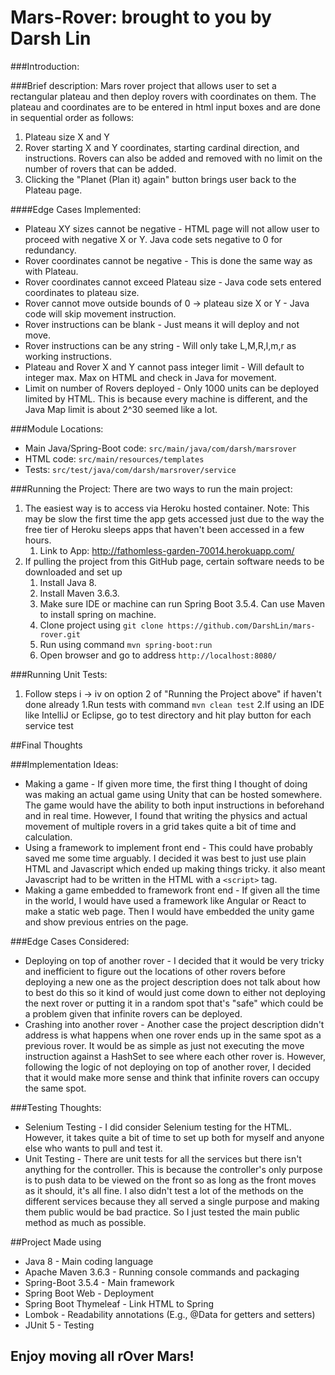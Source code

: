# Mars-Rover: brought to you by Darsh Lin

###Introduction:


###Brief description:
Mars rover project that allows user to set a rectangular plateau and then deploy rovers with coordinates on them. 
The plateau and coordinates are to be entered in html input boxes and are done in sequential order as follows:
1. Plateau size X and Y
2. Rover starting X and Y coordinates, starting cardinal direction, and instructions. Rovers can also be added and removed with no limit on the number of rovers that can be added.
3. Clicking the "Planet (Plan it) again" button brings user back to the Plateau page.

####Edge Cases Implemented:
* Plateau XY sizes cannot be negative - HTML page will not allow user to proceed with negative X or Y. Java code sets negative to 0 for redundancy.
* Rover coordinates cannot be negative - This is done the same way as with Plateau.
* Rover coordinates cannot exceed Plateau size - Java code sets entered coordinates to plateau size.
* Rover cannot move outside bounds of 0 -> plateau size X or Y - Java code will skip movement instruction.
* Rover instructions can be blank - Just means it will deploy and not move.
* Rover instructions can be any string - Will only take L,M,R,l,m,r as working instructions.
* Plateau and Rover X and Y cannot pass integer limit - Will default to integer max. Max on HTML and check in Java for movement.
* Limit on number of Rovers deployed - Only 1000 units can be deployed limited by HTML. This is because every machine is different, and the Java Map limit is about 2^30 seemed like a lot.

###Module Locations:
* Main Java/Spring-Boot code: `src/main/java/com/darsh/marsrover`
* HTML code: `src/main/resources/templates`
* Tests: `src/test/java/com/darsh/marsrover/service`

###Running the Project:
There are two ways to run the main project:
1. The easiest way is to access via Heroku hosted container. Note: This may be slow the first time the app gets accessed just due to the way the free tier of Heroku sleeps apps that haven't been accessed in a few hours.
    1. Link to App: http://fathomless-garden-70014.herokuapp.com/
2. If pulling the project from this GitHub page, certain software needs to be downloaded and set up
    1. Install Java 8. 
    2. Install Maven 3.6.3.
    3. Make sure IDE or machine can run Spring Boot 3.5.4. Can use Maven to install spring on machine.
    4. Clone project using `git clone https://github.com/DarshLin/mars-rover.git`
    5. Run using command `mvn spring-boot:run`
    6. Open browser and go to address `http://localhost:8080/`
   
###Running Unit Tests:
1. Follow steps i -> iv on option 2 of "Running the Project above" if haven't done already
   1.Run tests with command `mvn clean test`
   2.If using an IDE like IntelliJ or Eclipse, go to test directory and hit play button for each service test
   
##Final Thoughts

###Implementation Ideas:
* Making a game - If given more time, the first thing I thought of doing was making an actual game using Unity that can be hosted somewhere. The game would have the ability to both input instructions in beforehand and in real time. However, I found that writing the physics and actual movement of multiple rovers in a grid takes quite a bit of time and calculation.
* Using a framework to implement front end -  This could have probably saved me some time arguably. I decided it was best to just use plain HTML and Javascript which ended up making things tricky. it also meant Javascript had to be written in the HTML with a `<script>` tag.
* Making a game embedded to framework front end - If given all the time in the world, I would have used a framework like Angular or React to make a static web page. Then I would have embedded the unity game and show previous entries on the page.

###Edge Cases Considered:
* Deploying on top of another rover - I decided that it would be very tricky and inefficient to figure out the locations of other rovers before deploying a new one as the project description does not talk about how to best do this so it kind of would just come down to either not deploying the next rover or putting it in a random spot that's "safe" which could be a problem given that infinite rovers can be deployed.
* Crashing into another rover - Another case the project description didn't address is what happens when one rover ends up in the same spot as a previous rover. It would be as simple as just not executing the move instruction against a HashSet to see where each other rover is. However, following the logic of not deploying on top of another rover, I decided that it would make more sense and think that infinite rovers can occupy the same spot.

###Testing Thoughts:
* Selenium Testing - I did consider Selenium testing for the HTML. However, it takes quite a bit of time to set up both for myself and anyone else who wants to pull and test it.
* Unit Testing - There are unit tests for all the services but there isn't anything for the controller. This is because the controller's only purpose is to push data to be viewed on the front so as long as the front moves as it should, it's all fine.
I also didn't test a lot of the methods on the different services because they all served a single purpose and making them public would be bad practice. So I just tested the main public method as much as possible.
  
##Project Made using
* Java 8 - Main coding language
* Apache Maven 3.6.3 - Running console commands and packaging
* Spring-Boot 3.5.4 - Main framework
* Spring Boot Web - Deployment
* Spring Boot Thymeleaf - Link HTML to Spring
* Lombok - Readability annotations (E.g., @Data for getters and setters)
* JUnit 5 - Testing

## Enjoy moving all rOver Mars!
